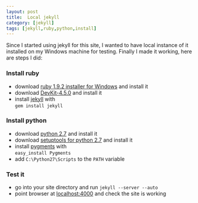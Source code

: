 ```yaml
---
layout: post
title:  Local jekyll
category: [jekyll]
tags: [jekyll,ruby,python,install]
---
```

Since I started using jekyll for this site, I wanted to have local instance
of it installed on my Windows machine for testing. Finally I made it working,
here are steps I did:

### Install ruby

 - download [ruby 1.9.2 installer for Windows](http://rubyforge.org/frs/download.php/72170/rubyinstaller-1.9.2-p0.exe) and install it
 - download [DevKit-4.5.0](http://github.com/downloads/oneclick/rubyinstaller/DevKit-4.5.0-20100819-1536-sfx.exe) and install it
 - install [jekyll](http://jekyllrb.com/) with  
   `gem install jekyll`

### Install python

 - download [python 2.7](http://python.org/ftp/python/2.7/python-2.7.msi) and install it
 - download [setuptools for python 2.7](http://pypi.python.org/packages/2.7/s/setuptools/setuptools-0.6c11.win32-py2.7.exe#md5=57e1e64f6b7c7f1d2eddfc9746bbaf20) and install it
 - install [pygments](http://pygments.org/) with  
    `easy_install Pygments`
 - add `C:\Python27\Scripts` to the `PATH` variable

### Test it

 - go into your site directory and run `jekyll --server --auto`
 - point browser at [localhost:4000](http://localhost:4000) and check the site is working
